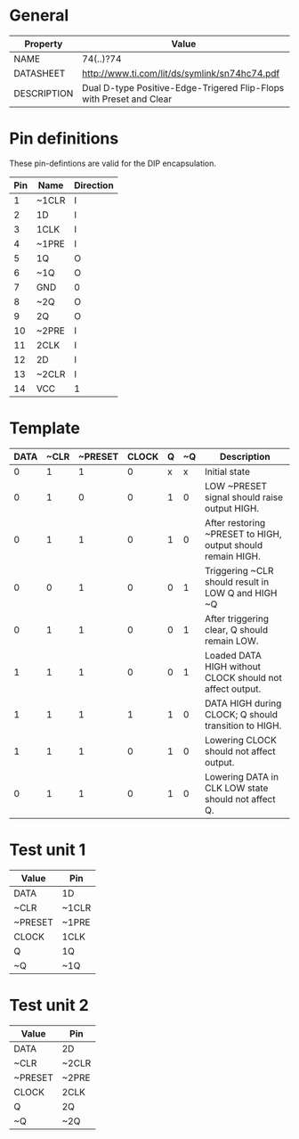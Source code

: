 # General

| Property    | Value                                                               |
|-------------|---------------------------------------------------------------------|
| NAME        | 74(..)?74                                                           |
| DATASHEET   | http://www.ti.com/lit/ds/symlink/sn74hc74.pdf                       |
| DESCRIPTION | Dual D-type Positive-Edge-Trigered Flip-Flops with Preset and Clear |

# Pin definitions

These pin-defintions are valid for the DIP encapsulation.

| Pin | Name     | Direction |
|-----|----------|-----------|
|  1  |  ~1CLR   |     I     |
|  2  |    1D    |     I     |
|  3  |   1CLK   |     I     |
|  4  |  ~1PRE   |     I     |
|  5  |    1Q    |     O     |
|  6  |   ~1Q    |     O     |
|  7  |   GND    |     0     |
|  8  |   ~2Q    |     O     |
|  9  |    2Q    |     O     |
| 10  |  ~2PRE   |     I     |
| 11  |   2CLK   |     I     |
| 12  |    2D    |     I     |
| 13  |  ~2CLR   |     I     |
| 14  |    VCC   |     1     |

# Template

| DATA |  ~CLR  | ~PRESET | CLOCK |  Q  | ~Q  | Description
|------|--------|---------|-------|-----|-----|--------------------------------------------------------------|
|   0  |    1   | 1       | 0     |  x  |  x  | Initial state                                                |
|   0  |    1   | 0       | 0     |  1  |  0  | LOW ~PRESET signal should raise output HIGH.                 |
|   0  |    1   | 1       | 0     |  1  |  0  | After restoring ~PRESET to HIGH, output should remain HIGH.  |
|   0  |    0   | 1       | 0     |  0  |  1  | Triggering ~CLR should result in LOW Q and HIGH ~Q           |
|   0  |    1   | 1       | 0     |  0  |  1  | After triggering clear, Q should remain LOW.                 |
|   1  |    1   | 1       | 0     |  0  |  1  | Loaded DATA HIGH without CLOCK should not affect output.     |
|   1  |    1   | 1       | 1     |  1  |  0  | DATA HIGH during CLOCK; Q should transition to HIGH.         |
|   1  |    1   | 1       | 0     |  1  |  0  | Lowering CLOCK should not affect output.                     |
|   0  |    1   | 1       | 0     |  1  |  0  | Lowering DATA in CLK LOW state should not affect Q.          |

# Test unit 1

| Value    | Pin    |
|----------|--------|
| DATA     | 1D     |
| ~CLR     | ~1CLR  |
| ~PRESET  | ~1PRE  |
| CLOCK    | 1CLK   |
| Q        | 1Q     |
| ~Q       | ~1Q    |

# Test unit 2

| Value    | Pin    |
|----------|--------|
| DATA     | 2D     |
| ~CLR     | ~2CLR  |
| ~PRESET  | ~2PRE  |
| CLOCK    | 2CLK   |
| Q        | 2Q     |
| ~Q       | ~2Q    |
